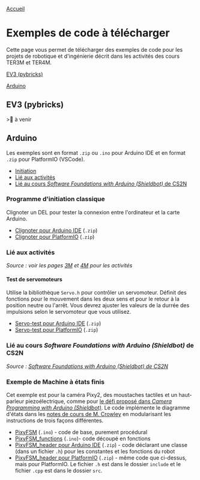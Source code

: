 [Accueil](../index.md)

# Exemples de code à télécharger

Cette page vous permet de télécharger des exemples de code pour les projets de robotique et d'ingénierie décrit dans les activités des cours TER3M et TER4M.

[EV3 (pybricks)](#ev3-pybricks)

[Arduino](#arduino)

## EV3 (pybricks)

­>🚧 à venir

## Arduino
Les exemples sont en format `.zip` ou `.ino` pour Arduino IDE et en format `.zip` pour PlatformIO (VSCode).

* [Initiation](#programme-dinitiation-classique)
* [Lié aux activités](#lié-aux-activités)
* [Lié au cours _Software Foundations with Arduino (Shieldbot)_ de CS2N](#lié-au-cours-software-foundations-with-arduino-shieldbot-de-cs2n)

### Programme d'initiation classique

Clignoter un DEL pour tester la connexion entre l'ordinateur et la carte Arduino.

- [Clignoter pour Arduino IDE](./arduinoide/blink/blink.ino) (`.zip`)
- [Clignoter pour PlatformIO](./platformio/blink-pio.zip) (`.zip`)

### Lié aux activités
_Source : voir les pages [3M](../acceuil3M.md) et [4M](../acceuil4M.md) pour les activités_

#### Test de servomoteurs

Utilise la bibliothèque `Servo.h` pour contrôler un servomoteur. Définit des fonctions pour le mouvement dans les deux sens et pour le retour à la position neutre ou l'arrêt. Vous devrez ajuster les valeurs de la durrée des impulsions selon le servomoteur que vous utilisez.

- [Servo-test pour Arduino IDE](./arduinoide/servo-test.zip) (`.zip`)
- [Servo-test pour PlatformIO](./platformio/servo-test-pio.zip) (`.zip`)

### Lié au cours _Software Foundations with Arduino (Shieldbot)_ de CS2N

_Source : [Software Foundations with Arduino (Shieldbot) de CS2N](https://www.cs2n.org/u/track_progress?id=290)_

### Exemple de Machine à états finis

Cet exemple est pour la caméra Pixy2, des moustaches tactiles et un haut-parleur piezoélectrique, comme pour [le défi proposé dans _Camera Programming with Arduino (Shieldbot)_](https://www.cs2n.org/u/mp/badge_pages/233). Le code implémente le diagramme d'états dans les [notes de cours de M. Crowley](https://docs.google.com/document/d/1LxZwPFYOOgUi6hL9_VkzVpgnHcKnO2U3EskbVziUh4s/view) en modularisant les instructions de trois façons différentes.

- [PixyFSM](./arduinoide/PixyFSM/PixyFSM.ino) (`.ino`) - code de base, purement procédural
- [PixyFSM_functions](./arduinoide/PixyFSM_functions/PixyFSM_functions.ino) (`.ino`)- code découpé en fonctions
- [PixyFSM_header pour Arduino IDE](./arduinoide/PixyFSM_header.zip) (`.zip`) - code déclarant une classe (dans un fichier `.h`) pour les constantes et les fonctions du robot
- [PixyFSM_header pour PlatformIO](./platformio/PixyFSM_header_pio.zip) (`.zip`) - même code que ci-dessus, mais pour PlatformIO. Le fichier `.h` est dans le dossier `include` et le fichier `.cpp` est dans le dossier `src`.
